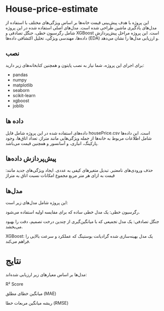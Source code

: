 # House-price-estimate
این پروژه با هدف پیش‌بینی قیمت خانه‌ها بر اساس ویژگی‌های مختلف با استفاده از مدل‌های یادگیری ماشین طراحی شده است. مدل‌های اصلی استفاده شده در این پروژه شامل رگرسیون خطی، جنگل تصادفی و XGBoost است. این پروژه مراحل پیش‌پردازش داده‌ها، مهندسی ویژگی، تحلیل اکتشافی داده‌ها (EDA) و ارزیابی مدل‌ها را نشان می‌دهد.
## نصب

برای اجرای این پروژه، شما نیاز به نصب پایتون و همچنین کتابخانه‌های زیر دارید:

- pandas
- numpy
- matplotlib
- seaborn
- scikit-learn
- xgboost
- joblib

## داده ها
داده‌های استفاده شده در این پروژه شامل فایل housePrice.csv است. این داده‌ها شامل اطلاعات مربوط به خانه‌ها از جمله ویژگی‌هایی مانند متراژ، تعداد اتاق‌ها، وجود پارکینگ، انباری، و آسانسور و همچنین قیمت می‌باشد.
## پیش‌پردازش داده‌ها
حذف ورودی‌های نامعتبر.
تبدیل متغیرهای کیفی به عددی.
ایجاد ویژگی‌های جدید مانند:
قیمت به ازای هر متر مربع
مجموع امکانات
نسبت اتاق به متراژ

## مدل‌ها
این پروژه شامل مدل‌های زیر است:

رگرسیون خطی: یک مدل خطی ساده که برای مقایسه اولیه استفاده می‌شود.

جنگل تصادفی: یک مدل تجمیعی که با میانگین‌گیری از چندین درخت تصمیم، دقت را بهبود می‌بخشد.

  XGBoost: یک مدل بهینه‌سازی شده گرادیانت بوستینگ که عملکرد و سرعت بالایی را فراهم می‌کند.

# نتایج
مدل‌ها بر اساس معیارهای زیر ارزیابی شده‌اند:

R² Score

میانگین خطای مطلق (MAE)

ریشه میانگین مربعات خطا (RMSE)
